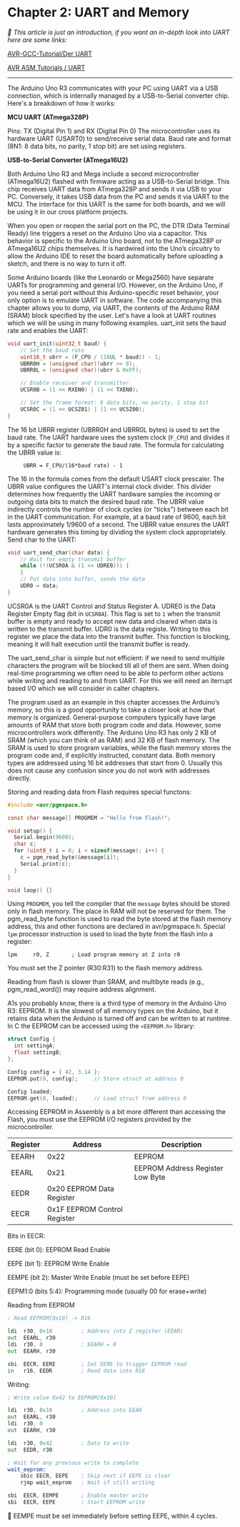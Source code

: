 # Chapter 2: UART and Memory

*📖 This article is just an introduction, if you want an in-depth look into UART here are some links:*

[AVR-GCC-Tutorial/Der UART](https://www.mikrocontroller.net/articles/AVR-GCC-Tutorial/Der_UART)

[AVR ASM Tutorials / UART](http://www.rjhcoding.com/avr-asm-uart.php)

---

The Arduino Uno R3 communicates with your PC using UART via a USB connection, which is internally managed by a USB-to-Serial converter chip. Here's a breakdown of how it works:

**MCU UART (ATmega328P)**

Pins: TX (Digital Pin 1) and RX (Digital Pin 0)
The microcontroller uses its hardware UART (USART0) to send/receive serial data.
Baud rate and format (8N1: 8 data bits, no parity, 1 stop bit) are set using registers.

**USB-to-Serial Converter (ATmega16U2)**

Both Arduino Uno R3 and Mega include a second microcontroller (ATmega16U2) flashed with firmware acting as a USB-to-Serial bridge.
This chip receives UART data from ATmega328P and sends it via USB to your PC.
Conversely, it takes USB data from the PC and sends it via UART to the MCU. The interface for this UART is the same for both boards, and we will be using it in our cross platform projects.

When you open or reopen the serial port on the PC, the DTR (Data Terminal Ready) line triggers a reset on the Arduino Uno via a capacitor. This behavior is specific to the Arduino Uno board, not to the ATmega328P or ATmega16U2 chips themselves. It is hardwired into the Uno’s circuitry to allow the Arduino IDE to reset the board automatically before uploading a sketch, and there is no way to turn it off.

Some Arduino boards (like the Leonardo or Mega2560) have separate UARTs for programming and general I/O. However, on the Arduino Uno, if you need a serial port without this Arduino-specific reset behavior, your only option is to emulate UART in software.
The code accompanying this chapter allows you to dump, via UART, the contents of the Arduino RAM (SRAM) block specified by the user.
Let's have a look at UART routines which we will be using in many following examples. uart_init sets the baud rate and enables the UART:
```c
void uart_init(uint32_t baud) {
    // Set the baud rate
    uint16_t ubrr = (F_CPU / (16UL * baud)) - 1;
    UBRR0H = (unsigned char)(ubrr >> 8);
    UBRR0L = (unsigned char)(ubrr & 0xFF);

    // Enable receiver and transmitter
    UCSR0B = (1 << RXEN0) | (1 << TXEN0);

    // Set the frame format: 8 data bits, no parity, 1 stop bit
    UCSR0C = (1 << UCSZ01) | (1 << UCSZ00);
}
```
The 16 bit UBRR register (UBRR0H and UBRR0L bytes) is used to set the baud rate. The UART hardware uses the system clock (`F_CPU`) and divides it by a specific factor to generate the baud rate. The formula for calculating the UBRR value is:
```
     UBRR = F_CPU/(16*baud rate) - 1
```
   The 16 in the formula comes from the default USART clock prescaler. The UBRR value configures the UART's internal clock divider.
   This divider determines how frequently the UART hardware samples the incoming or outgoing data bits to match the desired baud rate.
    The UBRR value indirectly controls the number of clock cycles (or "ticks") between each bit in the UART communication.
    For example, at a baud rate of 9600, each bit lasts approximately 1/9600 of a second. The UBRR value ensures the UART hardware generates this timing by dividing the system clock appropriately.
Send char to the UART:

```c
void uart_send_char(char data) {
    // Wait for empty transmit buffer
    while (!(UCSR0A & (1 << UDRE0))) {
    }
    // Put data into buffer, sends the data
    UDR0 = data;
}
```
UCSR0A is the UART Control and Status Register A. UDRE0 is the Data Register Empty flag (bit in `UCSR0A`). This flag is set to `1` when the transmit buffer is empty and ready to accept new data and cleared when data is written to the transmit buffer.
UDR0 is the data registe. Writing to this register we place the data into the transmit buffer. This function is blocking, meaning it will halt execution until the transmit buffer is ready.

The uart_send_char is simple but not efficient: if we need to send multiple characters the program will be blocked till all of them are sent. When doing real-time programming we often need to be able to perform other actions while writing and reading to and from UART. For this we will need an iterrupt based I/O which we will consider in calter chapters.

The program used as an example in this chapter accesses the Arduino’s memory, so this is a good opportunity to take a closer look at how that memory is organized. General-purpose computers typically have large amounts of RAM that store both program code and data.
However, some microcontrollers work differently. The Arduino Uno R3 has only 2 KB of SRAM (which you can think of as RAM) and 32 KB of flash memory. The SRAM is used to store program variables, while the flash memory stores the program code and, if explicitly instructed, constant data. Both memory types are addressed using 16 bit addresses that start from 0. Usually this does not cause any confusion since you do not work with addresses directly.

Storing and reading data from Flash requires special functons:

```c
#include <avr/pgmspace.h>

const char message[] PROGMEM = "Hello from Flash!";

void setup() {
  Serial.begin(9600);
  char c;
  for (uint8_t i = 0; i < sizeof(message); i++) {
    c = pgm_read_byte(&message[i]);
    Serial.print(c);
  }
}

void loop() {}
```
Using `PROGMEM`, you tell the compiler that the `message` bytes should be stored only in flash memory. The place in RAM will not be reserved for them. The pgm_read_byte function is used to read the byte stored at the flash memory address, this and other functions are declared in avr/pgmspace.h. Special `lpm` processor instruction is used to load the byte from the flash into a register:
```
lpm     r0, Z       ; Load program memory at Z into r0
```
You must set the Z pointer (R30:R31) to the flash memory address.

Reading from flash is slower than SRAM, and multibyte reads (e.g., pgm_read_word()) may require address alignment. 

A1s you probably know, there is a third type of memory in the Arduino Uno R3: EEPROM. It is the slowest of all memory types on the Arduino, but it retains data when the Arduino is turned off and can be written to at runtime. In C the EEPROM can be accessed using the `<EEPROM.h>` library:
```C
struct Config {
  int settingA;
  float settingB;
};

Config config = { 42, 3.14 };
EEPROM.put(0, config);     // Store struct at address 0

Config loaded;
EEPROM.get(0, loaded);     // Load struct from address 0
```
Accessing EEPROM in Assembly is a bit more different than accessing the Flash, you must use the EEPROM I/O registers provided by the microcontroller.

| Register | Address | Description
-----------|---------|----------------
| EEARH	| 0x22 | EEPROM | Address Register High Byte
| EEARL	| 0x21	| EEPROM Address Register Low Byte
| EEDR	| 0x20	EEPROM Data Register
| EECR	| 0x1F	EEPROM Control Register

Bits in EECR:

EERE (bit 0): EEPROM Read Enable

EEPE (bit 1): EEPROM Write Enable

EEMPE (bit 2): Master Write Enable (must be set before EEPE)

EEPM1:0 (bits 5:4): Programming mode (usually 00 for erase+write)

Reading from EEPROM
```asm
; Read EEPROM[0x10] -> R16

ldi  r30, 0x10         ; Address into Z register (EEAR)
out  EEARL, r30
ldi  r30, 0            ; EEARH = 0
out  EEARH, r30

sbi  EECR, EERE        ; Set EERE to trigger EEPROM read
in   r16, EEDR         ; Read data into R16
```
Writing:
```asm
; Write value 0x42 to EEPROM[0x10]

ldi  r30, 0x10         ; Address into EEAR
out  EEARL, r30
ldi  r30, 0
out  EEARH, r30

ldi  r30, 0x42         ; Data to write
out  EEDR, r30

; Wait for any previous write to complete
wait_eeprom:
    sbic EECR, EEPE    ; Skip next if EEPE is clear
    rjmp wait_eeprom   ; Wait if still writing

sbi  EECR, EEMPE       ; Enable master write
sbi  EECR, EEPE        ; Start EEPROM write
```
:pushpin: EEMPE must be set immediately before setting EEPE, within 4 cycles.

